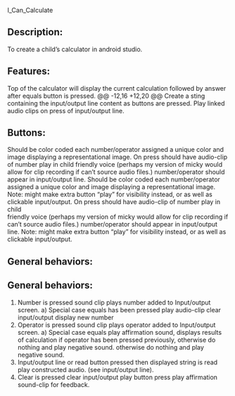 
I_Can_Calculate



## Description:  
To create a child’s calculator in android studio.



## Features: 
Top of the calculator will display the current calculation followed by answer after equals button is pressed.
@@ -12,16 +12,20 @@ Create a sting containing the input/output line content as buttons are pressed.
Play linked audio clips on press of input/output line.



## Buttons:  
Should be color coded each number/operator assigned a unique color and image displaying a representational image. On press should have audio-clip of number play in child friendly voice (perhaps my version of micky would allow for clip recording if can’t source audio files.) number/operator should appear in input/output line.
Should be color coded each number/operator assigned a unique color and image displaying a representational image.
          Note: might make extra button “play” for visibility instead, or as well as clickable input/output.
On press should have audio-clip of number play in child           
friendly voice (perhaps my version of micky would allow for clip recording if can’t source audio files.)
number/operator should appear in input/output line.
Note: might make extra button “play” for visibility instead, or as well as clickable input/output.


## General behaviors:
## General behaviors:
1)	Number is pressed sound clip plays number added to Input/output screen.
a)	Special case equals has been pressed play audio-clip clear input/output display new number 
2)	Operator is pressed sound clip plays operator added to Input/output screen.
a)	Special case equals play affirmation sound, displays results of calculation if operator has been pressed previously,
          otherwise do nothing and play negative sound.
          otherwise do nothing and play negative sound.
3)	Input/output line or read button pressed then displayed string is read play constructed audio.
          (see input/output line).
4)	Clear is pressed clear input/output play button press play affirmation sound-clip for feedback.
